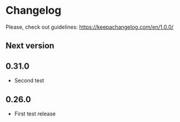 # Changelog
Please, check out guidelines: https://keepachangelog.com/en/1.0.0/

## Next version

## 0.31.0
- Second test

## 0.26.0
- First test release

